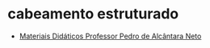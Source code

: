 # cabeamento estruturado

* [Materiais Didáticos Professor Pedro de Alcântara Neto](http://pan.poli.br/aulas)

 

